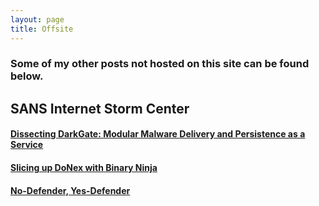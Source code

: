 ```yaml
---
layout: page
title: Offsite
---
```


### Some of my other posts not hosted on this site can be found below.

## SANS Internet Storm Center  

#### [Dissecting DarkGate: Modular Malware Delivery and Persistence as a Service](https://isc.sans.edu/diary/30700)  

#### [Slicing up DoNex with Binary Ninja](https://isc.sans.edu/diary/30812)  

#### [No-Defender, Yes-Defender](https://isc.sans.edu/diary/30980)  


